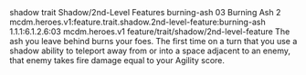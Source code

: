<ability>
  <metadata>
    <class>shadow</class>
    <feature_type>trait</feature_type>
    <file_dpath>Shadow/2nd-Level Features</file_dpath>
    <item_id>burning-ash</item_id>
    <item_index>03</item_index>
    <item_name>Burning Ash</item_name>
    <level>2</level>
    <scc>mcdm.heroes.v1:feature.trait.shadow.2nd-level-feature:burning-ash</scc>
    <scdc>1.1.1:6.1.2.6:03</scdc>
    <source>mcdm.heroes.v1</source>
    <type>feature/trait/shadow/2nd-level-feature</type>
  </metadata>
  <effects>
    <effect type="mundane">The ash you leave behind burns your foes. The first time on a turn that you use a shadow ability to teleport away from or into a space adjacent to an enemy, that enemy takes fire damage equal to your Agility score.</effect>
  </effects>
</ability>
